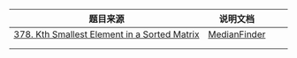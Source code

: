 |                           题目来源                           |                    说明文档                     |      |      |
| :----------------------------------------------------------: | :---------------------------------------------: | ---- | ---- |
| [378. Kth Smallest Element in a Sorted Matrix](https://leetcode-cn.com/problems/kth-smallest-element-in-a-sorted-matrix/) | [MedianFinder](E:\CodingFusion\MedianFinder.md) |      |      |
|                                                              |                                                 |      |      |
|                                                              |                                                 |      |      |

